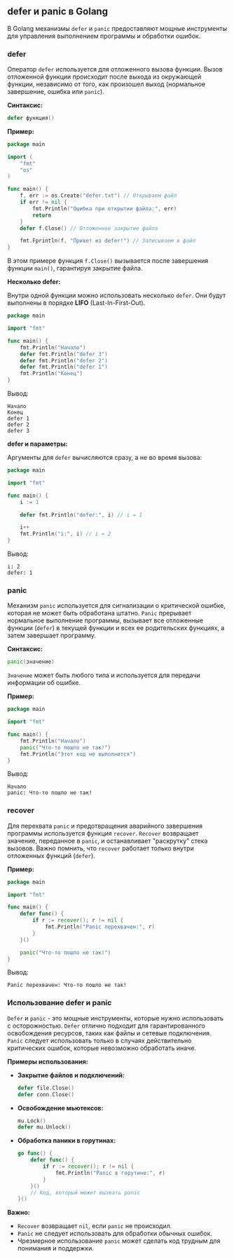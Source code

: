 ## defer и panic в Golang

В Golang механизмы `defer` и `panic` предоставляют мощные инструменты для управления выполнением программы и обработки ошибок.

### defer

Оператор `defer` используется для отложенного вызова функции. Вызов отложенной функции происходит после выхода из окружающей функции, независимо от того, как произошел выход (нормальное завершение, ошибка или `panic`).

**Синтаксис:**

```go
defer функция()
```

**Пример:**

```go
package main

import (
	"fmt"
	"os"
)

func main() {
	f, err := os.Create("defer.txt") // Открываем файл
	if err != nil {
		fmt.Println("Ошибка при открытии файла:", err)
		return 
	}
	defer f.Close() // Отложенное закрытие файла

	fmt.Fprintln(f, "Привет из defer!") // Записываем в файл
}
```

В этом примере функция `f.Close()` вызывается после завершения функции `main()`, гарантируя закрытие файла. 

**Несколько defer:**

Внутри одной функции можно использовать несколько `defer`.  Они будут выполнены в порядке **LIFO** (Last-In-First-Out).

```go
package main

import "fmt"

func main() {
	fmt.Println("Начало")
	defer fmt.Println("defer 3")
	defer fmt.Println("defer 2")
	defer fmt.Println("defer 1")
	fmt.Println("Конец")
}
```

Вывод:

```
Начало
Конец
defer 1
defer 2
defer 3
```

**defer и параметры:**

Аргументы для `defer` вычисляются сразу, а не во время вызова:

```go
package main

import "fmt"

func main() {
	i := 1

	defer fmt.Println("defer:", i) // i = 1

	i++
	fmt.Println("i:", i) // i = 2
}
```

Вывод:

```
i: 2
defer: 1
```

### panic

Механизм `panic` используется для сигнализации о критической ошибке, которая не может быть обработана штатно. `Panic` прерывает нормальное выполнение программы, вызывает все отложенные функции (`defer`) в текущей функции и всех ее родительских функциях, а затем завершает программу.

**Синтаксис:**

```go
panic(значение)
```

`Значение` может быть любого типа и используется для передачи информации об ошибке.

**Пример:**

```go
package main

import "fmt"

func main() {
	fmt.Println("Начало")
	panic("Что-то пошло не так!")
	fmt.Println("Этот код не выполнится")
}
```

Вывод:

```
Начало
panic: Что-то пошло не так!
```

### recover

Для перехвата `panic` и предотвращения аварийного завершения программы используется функция `recover`. `Recover`  возвращает значение, переданное в `panic`,  и останавливает "раскрутку" стека вызовов.  Важно помнить, что `recover` работает только внутри отложенных функций (`defer`).

**Пример:**

```go
package main

import "fmt"

func main() {
	defer func() {
		if r := recover(); r != nil {
			fmt.Println("Panic перехвачен:", r)
		}
	}()

	panic("Что-то пошло не так!")
}
```

Вывод:

```
Panic перехвачен: Что-то пошло не так!
```

### Использование defer и panic

`Defer` и `panic` - это мощные инструменты, которые нужно использовать с осторожностью. `Defer` отлично подходит для гарантированного освобождения ресурсов, таких как файлы и сетевые подключения. `Panic` следует использовать только в случаях действительно критических ошибок, которые невозможно обработать иначе. 

**Примеры использования:**

* **Закрытие файлов и подключений:** 
    ```go
    defer file.Close()
    defer conn.Close()
    ```

* **Освобождение мьютексов:** 
    ```go
    mu.Lock()
    defer mu.Unlock()
    ```

* **Обработка паники в горутинах:** 
    ```go
    go func() {
        defer func() {
            if r := recover(); r != nil {
                fmt.Println("Panic в горутине:", r)
            }
        }()
        // Код, который может вызвать panic
    }()
    ```

**Важно:** 
* `Recover` возвращает `nil`, если `panic` не происходил. 
* `Panic` не следует использовать для обработки обычных ошибок.
* Чрезмерное использование `panic` может сделать код трудным для понимания и поддержки.


